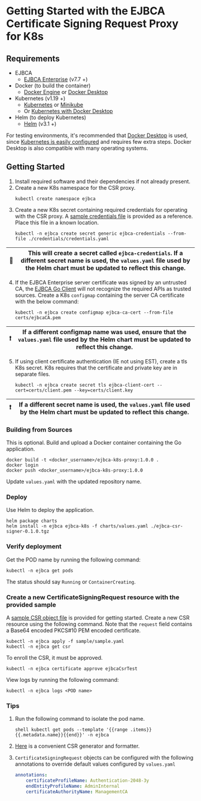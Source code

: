 # Getting Started with the EJBCA Certificate Signing Request Proxy for K8s

## Requirements
* EJBCA
    * [EJBCA Enterprise](https://www.primekey.com/products/ejbca-enterprise/) (v7.7 +)
* Docker (to build the container)
    * [Docker Engine](https://docs.docker.com/engine/install/) or [Docker Desktop](https://docs.docker.com/desktop/)
* Kubernetes (v1.19 +)
    * [Kubernetes](https://kubernetes.io/docs/tasks/tools/) or [Minikube](https://minikube.sigs.k8s.io/docs/start/)
    * Or [Kubernetes with Docker Desktop](https://docs.docker.com/desktop/kubernetes/)
* Helm (to deploy Kubernetes)
    * [Helm](https://helm.sh/docs/intro/install/) (v3.1 +)

For testing environments, it's recommended that [Docker Desktop](https://docs.docker.com/desktop/) is used, since 
[Kubernetes is easily configured](https://docs.docker.com/desktop/kubernetes/) and requires few extra steps. Docker 
Desktop is also compatible with many operating systems.

## Getting Started
1. Install required software and their dependencies if not already present.
2. Create a new K8s namespace for the CSR proxy.
    ```shell
    kubectl create namespace ejbca
    ```
3. Create a new K8s secret containing required credentials for operating with the CSR proxy. A [sample credentials file](https://github.com/Keyfactor/ejbca-k8s-csr-signer/blob/main/credentials/sample.yaml)
   is provided as a reference. Place this file in a known location.
    ```shell
    kubectl -n ejbca create secret generic ejbca-credentials --from-file ./credentials/credentials.yaml
    ```
   
| :memo:        | This will create a secret called `ejbca-credentials`. If a different secret name is used, the `values.yaml` file used by the Helm chart must be updated to reflect this change. |
|---------------|---------------------------------------------------------------------------------------------------------------------------------------------------------------------------------|

4. If the EJBCA Enterprise server certificate was signed by an untrusted CA, the [EJBCA Go Client](https://github.com/Keyfactor/ejbca-go-client)
   will not recognize the required APIs as trusted sources. Create a K8s `configmap`
   containing the server CA certificate with the below command:
    ```shell
    kubectl -n ejbca create configmap ejbca-ca-cert --from-file certs/ejbcaCA.pem
    ```
| :exclamation:  | If a different configmap name was used, ensure that the `values.yaml` file used by the Helm chart must be updated to reflect this change. |
|----------------|-------------------------------------------------------------------------------------------------------------------------------------------|

5. If using client certificate authentication (IE not using EST), create a tls K8s secret. K8s requires that
   the certificate and private key are in separate files.
    ```shell
    kubectl -n ejbca create secret tls ejbca-client-cert --cert=certs/client.pem --key=certs/client.key
    ```
| :exclamation: | If a different secret name is used, the `values.yaml` file used by the Helm chart must be updated to reflect this change. |
|---------------|---------------------------------------------------------------------------------------------------------------------------|


### Building from Sources
This is optional. Build and upload a Docker container containing the Go application.
```shell
docker build -t <docker_username>/ejbca-k8s-proxy:1.0.0 .
docker login
docker push <docker_username>/ejbca-k8s-proxy:1.0.0
```
Update `values.yaml` with the updated repository name.

### Deploy
Use Helm to deploy the application.
```shell
helm package charts
helm install -n ejbca ejbca-k8s -f charts/values.yaml ./ejbca-csr-signer-0.1.0.tgz
```

### Verify deployment
Get the POD name by running the following command:
```shell
kubectl -n ejbca get pods
```
The status should say `Running` or `ContainerCreating`.
 
### Create a new CertificateSigningRequest resource with the provided sample
A [sample CSR object file](https://github.com/Keyfactor/ejbca-k8s-csr-signer/blob/main/sample/sample.yaml) is provided 
for getting started. Create a new CSR resource using the following command. Note that the `request` field
contains a Base64 encoded PKCS#10 PEM encoded certificate.
```shell
kubectl -n ejbca apply -f sample/sample.yaml
kubectl -n ejbca get csr
```
To enroll the CSR, it must be approved.
```shell
kubectl -n ejbca certificate approve ejbcaCsrTest
```
View logs by running the following command:
```shell
kubectl -n ejbca logs <POD name>
```

### Tips
1. Run the following command to isolate the pod name.
    ```shell
    shell kubectl get pods --template '{{range .items}}{{.metadata.name}}{{end}}' -n ejbca
    ```

2. [Here](https://github.com/m8rmclaren/go-csr-gen) is a convenient CSR generator and formatter.

3. `CertificateSigningRequest` objects can be configured with the following annotations to override default values configured by `values.yaml`
    ```yaml
    annotations:
        certificateProfileName: Authentication-2048-3y
        endEntityProfileName: AdminInternal
        certificateAuthorityName: ManagementCA
    ```